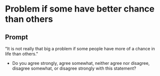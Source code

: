 # Problem if some have better chance than others

## Prompt
"It is not really that big a problem if some people have more of a chance in life than others." 
- Do you agree strongly, agree somewhat, neither agree nor disagree, disagree somewhat, or disagree strongly with this statement?
